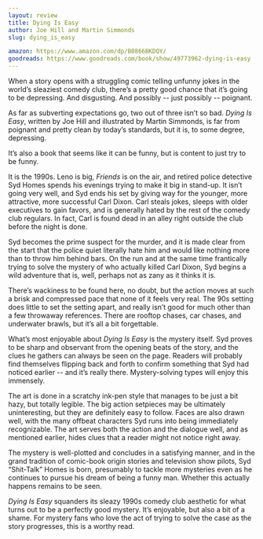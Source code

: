 ```yaml
---
layout: review
title: Dying Is Easy
author: Joe Hill and Martin Simmonds
slug: dying_is_easy

amazon: https://www.amazon.com/dp/B0866BKDQY/
goodreads: https://www.goodreads.com/book/show/49773962-dying-is-easy
---
```


When a story opens with a struggling comic telling unfunny jokes in the world’s sleaziest comedy club, there’s a pretty good chance that it’s going to be depressing. And disgusting. And possibly -- just possibly -- poignant.

As far as subverting expectations go, two out of three isn’t so bad. *Dying Is Easy*, written by Joe Hill and illustrated by Martin Simmonds, is far from poignant and pretty clean by today’s standards, but it is, to some degree, depressing.

It’s also a book that seems like it can be funny, but is content to just try to be funny.

It is the 1990s. Leno is big, *Friends* is on the air, and retired police detective Syd Homes spends his evenings trying to make it big in stand-up. It isn’t going very well, and Syd ends his set by giving way for the younger, more attractive, more successful Carl Dixon. Carl steals jokes, sleeps with older executives to gain favors, and is generally hated by the rest of the comedy club regulars. In fact, Carl is found dead in an alley right outside the club before the night is done.

Syd becomes the prime suspect for the murder, and it is made clear from the start that the police quiet literally hate him and would like nothing more than to throw him behind bars. On the run and at the same time frantically trying to solve the mystery of who actually killed Carl Dixon, Syd begins a wild adventure that is, well, perhaps not as zany as it thinks it is.

There’s wackiness to be found here, no doubt, but the action moves at such a brisk and compressed pace that none of it feels very real. The 90s setting does little to set the setting apart, and really isn’t good for much other than a few throwaway references. There are rooftop chases, car chases, and underwater brawls, but it’s all a bit forgettable.

What’s most enjoyable about *Dying Is Easy* is the mystery itself. Syd proves to be sharp and observant from the opening beats of the story, and the clues he gathers can always be seen on the page. Readers will probably find themselves flipping back and forth to confirm something that Syd had noticed earlier -- and it’s really there. Mystery-solving types will enjoy this immensely.

The art is done in a scratchy ink-pen style that manages to be just a bit hazy, but totally legible. The big action setpieces may be ultimately uninteresting, but they are definitely easy to follow. Faces are also drawn well, with the many offbeat characters Syd runs into being immediately recognizable. The art serves both the action and the dialogue well, and as mentioned earlier, hides clues that a reader might not notice right away.

The mystery is well-plotted and concludes in a satisfying manner, and in the grand tradition of comic-book origin stories and television show pilots, Syd “Shit-Talk” Homes is born, presumably to tackle more mysteries even as he continues to pursue his dream of being a funny man. Whether this actually happens remains to be seen.

*Dying Is Easy* squanders its sleazy 1990s comedy club aesthetic for what turns out to be a perfectly good mystery. It’s enjoyable, but also a bit of a shame. For mystery fans who love the act of trying to solve the case as the story progresses, this is a worthy read.